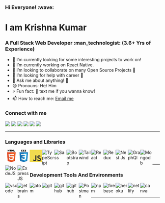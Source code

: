 <h3>Hi Everyone! :wave:</h3>
<h1>I am Krishna Kumar</h1>
<h3>A Full Stack Web Developer :man_technologist: (3.6+ Yrs of Experience)</h3>

- :telescope: I’m currently looking for some interesting projects to work on!
- 🌱 I’m currently working on React Native.
- :dancers: I’m looking to collaborate on many Open Source Projects :sparkling_heart:
- :thinking: I’m looking for help with career :office:
- :speech_balloon: Ask me about anything! :hugs:
- :smile: Pronouns: He/ Him
- :zap: Fun fact: :calling: text me if you wanna know!
- 📫 How to reach me: <a href="mailto:krishnadevbit@gmail.com">Email me</a>

### Connect with me 

[<img height="30" src="https://img.shields.io/badge/gmail-D14836?&style=for-the-badge&logo=gmail&logoColor=white" />][Gmail]
[<img height="30" src="https://img.shields.io/badge/facebook-4169e1?&style=for-the-badge&logo=facebook&logoColor=white" />][Facebook]
[<img height="30" src="https://img.shields.io/badge/twitter-%231DA1F2.svg?&style=for-the-badge&logo=twitter&logoColor=white" />][twitter]
[<img height="30" src="https://img.shields.io/badge/linkedin-%230077B5.svg?&style=for-the-badge&logo=linkedin&logoColor=white" />][LinkedIn]
[<img height="30" src = "https://img.shields.io/badge/instagram-%23E4405F.svg?&style=for-the-badge&logo=instagram&logoColor=white" />][Instagram]
[<img height="30" src = "https://img.shields.io/badge/geeks%20for%20geeks-%23008000.svg?&style=for-the-badge&logo=geeksforgeeks&logoColor=white" />][GeeksForGeeks]
<br />
<hr />

### Languages and Libraries

<img align="left" title="HTML5" alt="HTML5" width="40px" src="https://raw.githubusercontent.com/github/explore/80688e429a7d4ef2fca1e82350fe8e3517d3494d/topics/html/html.png" />
<img align="left" title="CSS3" alt="CSS3" width="40px" src="https://raw.githubusercontent.com/github/explore/80688e429a7d4ef2fca1e82350fe8e3517d3494d/topics/css/css.png" />
<img align="left" title="JavaScript" alt="JavaScript" width="40px" src="https://raw.githubusercontent.com/github/explore/80688e429a7d4ef2fca1e82350fe8e3517d3494d/topics/javascript/javascript.png" />
<img align="left" title="TypeScript" alt="TypeScript" width="40px" src="https://www.vectorlogo.zone/logos/typescriptlang/typescriptlang-icon.svg" />
<img align="left" title="Sass" alt="Sass" width="40px" src="https://www.vectorlogo.zone/logos/sass-lang/sass-lang-icon.svg" />
<img align="left" title="Bootstrap" alt="Bootstrap" width="40px" src="https://www.vectorlogo.zone/logos/getbootstrap/getbootstrap-icon.svg" />
<img align="left" title="Tailwind" alt="Tailwind" width="40px" src="https://www.vectorlogo.zone/logos/tailwindcss/tailwindcss-icon.svg" />
<img align="left" title="React" alt="React" width="40px" src="https://www.vectorlogo.zone/logos/reactjs/reactjs-icon.svg" />
<img align="left" title="Redux" alt="Redux" width="40px" src="https://www.svgrepo.com/show/303557/redux-logo.svg" />
<img align="left" title="NestJs" alt="Nest Js" width="40px" src="https://www.vectorlogo.zone/logos/nestjs/nestjs-icon.svg" />
<img align="left" title="GraphQl" alt="GraphQl" width="40px" src="https://www.vectorlogo.zone/logos/graphql/graphql-icon.svg" />
<img align="left" title="MongoDB" alt="Mongodb" width="40px" src="https://www.vectorlogo.zone/logos/mongodb/mongodb-icon.svg" />
<img align="left" title="NodeJs" alt="NodeJS" width="40px" src="https://www.vectorlogo.zone/logos/nodejs/nodejs-icon.svg" />
<img align="left" title="ExpressJs" alt="ExpressJS" width="40px" src="https://www.vectorlogo.zone/logos/expressjs/expressjs-icon.svg" />
<br />
<br />
<hr style="color: red"/>

### Development Tools And Environments

<img align="left" title="VS Code" alt="vscode" width="40px" src="https://www.vectorlogo.zone/logos/visualstudio_code/visualstudio_code-icon.svg" />
<img align="left" title="Jetbrains" alt="jetbrains" width="40px" src="https://www.vectorlogo.zone/logos/jetbrains/jetbrains-icon.svg" />
<img align="left" title="Atom Code Editor" alt="atom" width="40px" src="https://www.vectorlogo.zone/logos/atom_io/atom_io-icon.svg" />
<img align="left" title="Git" alt="git" width="40px" src="https://www.vectorlogo.zone/logos/git-scm/git-scm-icon.svg" />
<img align="left" title="Git Hub" alt="github" width="40px" src="https://www.vectorlogo.zone/logos/github/github-icon.svg" />
<img align="left" title="Bit Bucket" alt="github" width="40px" src="https://www.vectorlogo.zone/logos/bitbucket/bitbucket-icon.svg" />
<img align="left" title="Postman" alt="Postman" width="40px" src="https://www.vectorlogo.zone/logos/getpostman/getpostman-icon.svg" />
<img align="left" title="Npm" alt="npm" width="40px" src="https://www.vectorlogo.zone/logos/npmjs/npmjs-icon.svg" />
<img align="left" title="Firebase" alt="firebase" width="40px" src="https://www.vectorlogo.zone/logos/firebase/firebase-icon.svg" />
<img align="left" title="Heroku" alt="heroku" width="40px" src="https://www.vectorlogo.zone/logos/heroku/heroku-icon.svg" />
<img align="left" title="Netlify" alt="netlify" width="40px" src="https://www.vectorlogo.zone/logos/netlify/netlify-icon.svg" />
<img align="left" title="Canva" alt="canva" width="40px" src="https://www.vectorlogo.zone/logos/canva/canva-icon.svg" />
<br />
<br />
<hr />

[twitter]: https://twitter.com/krishnadevbit
[LinkedIn]: https://www.linkedin.com/in/krishnadevbit/
[Instagram]: https://www.instagram.com/kksnl72
[Gmail]: mailto:krishnadevbit@gmail.com
[Facebook]: https://www.facebook.com/kksnl72/  
[GeeksForGeeks]: https://auth.geeksforgeeks.org/user/krishnadevbit/
    

<!---
CoderKrishDev/
CoderKrishDev is a ✨ special ✨ repository because its `README.md` (this file) appears on your GitHub profile.
You can click the Preview link to take a look at your changes.
--->
